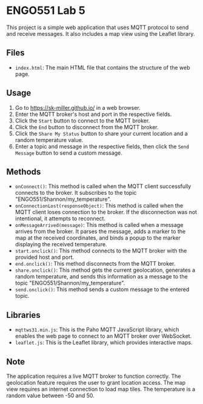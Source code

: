 # ENGO551 Lab 5

This project is a simple web application that uses MQTT protocol to send and receive messages. It also includes a map view using the Leaflet library.

## Files

- `index.html`: The main HTML file that contains the structure of the web page.

## Usage

1. Go to https://sk-miller.github.io/ in a web browser.
2. Enter the MQTT broker's host and port in the respective fields.
3. Click the `Start` button to connect to the MQTT broker.
4. Click the `End` button to disconnect from the MQTT broker.
5. Click the `Share My Status` button to share your current location and a random temperature value.
6. Enter a topic and message in the respective fields, then click the `Send Message` button to send a custom message.

## Methods

- `onConnect()`: This method is called when the MQTT client successfully connects to the broker. It subscribes to the topic "ENGO551/Shannon/my_temperature".
- `onConnectionLost(responseObject)`: This method is called when the MQTT client loses connection to the broker. If the disconnection was not intentional, it attempts to reconnect.
- `onMessageArrived(message)`: This method is called when a message arrives from the broker. It parses the message, adds a marker to the map at the received coordinates, and binds a popup to the marker displaying the received temperature.
- `start.onclick()`: This method connects to the MQTT broker with the provided host and port.
- `end.onclick()`: This method disconnects from the MQTT broker.
- `share.onclick()`: This method gets the current geolocation, generates a random temperature, and sends this information as a message to the topic "ENGO551/Shannon/my_temperature".
- `send.onclick()`: This method sends a custom message to the entered topic.

## Libraries

- `mqttws31.min.js`: This is the Paho MQTT JavaScript library, which enables the web page to connect to an MQTT broker over WebSocket.
- `leaflet.js`: This is the Leaflet library, which provides interactive maps.

## Note

The application requires a live MQTT broker to function correctly. The geolocation feature requires the user to grant location access. The map view requires an internet connection to load map tiles. The temperature is a random value between -50 and 50.